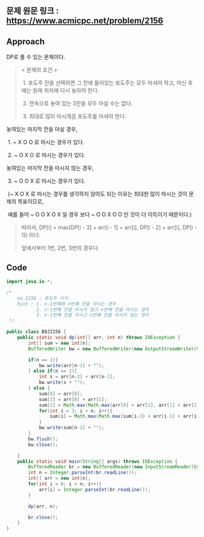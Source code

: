 ## 문제 원문 링크 : https://www.acmicpc.net/problem/2156

## Approach

DP로 풀 수 있는 문제이다.

> < 문제의 조건 >
>
> ​	1. 포도주 잔을 선택하면 그 잔에 들어있는 포도주는 모두 마셔야 하고, 마신 후에는 원래 위치에 다시 놓아야 한다.
>
> ​	2. 연속으로 놓여 있는 3잔을 모두 마실 수는 없다.
>
> ​	3. 최대로 많이 마시게끔 포도주를 마셔야 한다.

놓여있는 마지막 잔을 마실 경우,

​	1. ~ X O O 로 마시는 경우가 있다.

​	2. ~ O X O 로 마시는 경우가 있다.

놓여있는 마지막 잔을 마시지 않는 경우,

​	3. ~ O O X 로 마시는 경우가 있다.

​		(~ X O X 로 마시는 경우를 생각하지 않아도 되는 이유는 최대한 많이 마시는 것이 문제의 목표이므로,

​		예를 들어 ~ O O X O X 일 경우 보다 ~ O O X O O 인 것이 더 이득이기 때문이다.)

> 따라서, DP[i] = max(DP[i - 3] + arr[i - 1] + arr[i], DP[i - 2] + arr[i], DP[i - 1]) 이다.
>
> 앞에서부터 1번, 2번, 3번의 경우다.
>

## Code

```java
import java.io.*;

/*
    no.2156 : 포도주 시식
    hint : 1. n-1번째와 n번째 잔을 마시는 경우
           2. n-1번째 잔을 마시지 않고 n번째 잔을 마시는 경우
           3. n-1번째 잔을 마시고 n번째 잔을 마시지 않는 경우
 */

public class BOJ2156 {
    public static void dp(int[] arr, int n) throws IOException {
        int[] sum = new int[n];
        BufferedWriter bw = new BufferedWriter(new OutputStreamWriter(System.out));

        if(n == 1){
            bw.write(arr[n-1] + "");
        } else if(n == 2){
            int s = arr[n-2] + arr[n-1];
            bw.write(s + "");
        } else {
            sum[0] = arr[0];
            sum[1] = arr[0] + arr[1];
            sum[2] = Math.max(Math.max(arr[0] + arr[1], arr[1] + arr[2]), arr[0] + arr[2]);
            for(int i = 3; i < n; i++){
                sum[i] = Math.max(Math.max(sum[i-3] + arr[i-1] + arr[i], sum[i-2] + arr[i]), sum[i-1]);
            }
            bw.write(sum[n-1] + "");
        }
        bw.flush();
        bw.close();

    }
    public static void main(String[] args) throws IOException {
        BufferedReader br = new BufferedReader(new InputStreamReader(System.in));
        int n = Integer.parseInt(br.readLine());
        int[] arr = new int[n];
        for(int i = 0; i < n; i++){
            arr[i] = Integer.parseInt(br.readLine());
        }

        dp(arr, n);

        br.close();
    }
}

```

